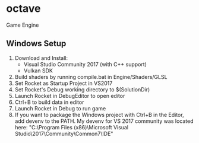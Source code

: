 # octave
Game Engine

## Windows Setup
1. Download and Install:
	- Visual Studio Community 2017 (with C++ support)
	- Vulkan SDK
2. Build shaders by running compile.bat in Engine/Shaders/GLSL
3. Set Rocket as Startup Project in VS2017
4. Set Rocket's Debug working directory to $(SolutionDir)
5. Launch Rocket in DebugEditor to open editor
6. Ctrl+B to build data in editor
7. Launch Rocket in Debug to run game
8. If you want to package the Windows project with Ctrl+B in the Editor, add devenv to the PATH. My devenv for VS 2017 community was located here: "C:\Program Files (x86)\Microsoft Visual Studio\2017\Community\Common7\IDE"